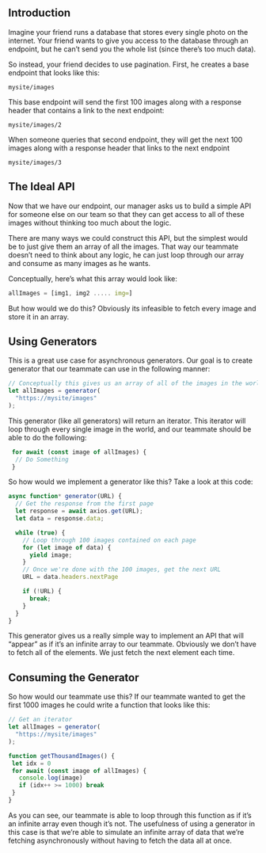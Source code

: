 ## Introduction

Imagine your friend runs a database that stores every single photo on the internet. Your friend wants to give you access to the database through an endpoint, but he can’t send you the whole list (since there’s too much data). 

So instead, your friend decides to use pagination. First, he creates a base endpoint that looks like this:

```
mysite/images
```

This base endpoint will send the first 100 images along with a response header that contains a link to the next endpoint:

```
mysite/images/2
```

When someone queries that second endpoint, they will get the next 100 images along with a response header that links to the next endpoint

```
mysite/images/3
```

## The Ideal API

Now that we have our endpoint, our manager asks us to build a simple API for someone else on our team so that they can get access to all of these images without thinking too much about the logic.

There are many ways we could construct this API, but the simplest would be to just give them an array of all the images. That way our teammate doesn’t need to think about any logic, he can just loop through our array and consume as many images as he wants.

Conceptually, here’s what this array would look like:
```javascript
allImages = [img1, img2 ..... img∞]
```

But how would we do this? Obviously its infeasible to fetch every image and store it in an array.

## Using Generators

This is a great use case for asynchronous generators. Our goal is to create generator that our teammate can use in the following manner:
```javascript
// Conceptually this gives us an array of all of the images in the world
let allImages = generator(
  "https://mysite/images"
);
```

This generator (like all generators) will return an iterator. This iterator will loop through every single image in the world, and our teammate should be able to do the following:
```javascript
 for await (const image of allImages) {
  // Do Something
 }
```
So how would we implement a generator like this? Take a look at this code:
```javascript
async function* generator(URL) {
  // Get the response from the first page
  let response = await axios.get(URL);
  let data = response.data;

  while (true) {
    // Loop through 100 images contained on each page
    for (let image of data) {
      yield image;
    }
    // Once we're done with the 100 images, get the next URL
    URL = data.headers.nextPage

    if (!URL) {
      break;
    }
  }
}
```
This generator gives us a really simple way to implement an API that will “appear” as if it’s an infinite array to our teammate. Obviously we don’t have to fetch all of the elements. We just fetch the next element each time. 

## Consuming the Generator

So how would our teammate use this? If our teammate wanted to get the first 1000 images he could write a function that looks like this:
```javascript
// Get an iterator
let allImages = generator(
  "https://mysite/images"
);

function getThousandImages() {
 let idx = 0
 for await (const image of allImages) {
   console.log(image)
   if (idx++ >= 1000) break
 }
}
```
As you can see, our teammate is able to loop through this function as if it’s an infinite array even though it’s not. The usefulness of using a generator in this case is that we’re able to simulate an infinite array of data that we’re fetching asynchronously without having to fetch the data all at once.
